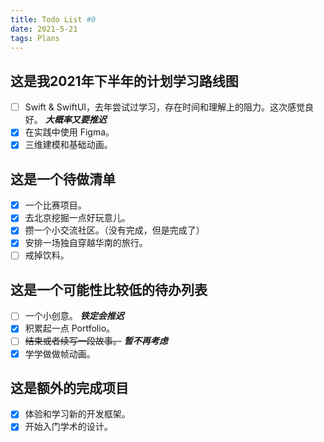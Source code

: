 ```yaml
---
title: Todo List #0
date: 2021-5-21
tags: Plans
---
```


## 这是我2021年下半年的计划学习路线图

- [ ]  Swift & SwiftUI，去年尝试过学习，存在时间和理解上的阻力。这次感觉良好。 ***大概率又要推迟***
- [x]  在实践中使用 Figma。
- [x]  三维建模和基础动画。

## 这是一个待做清单

- [x]  一个比赛项目。
- [x]  去北京挖掘一点好玩意儿。
- [x]  攒一个小交流社区。（没有完成，但是完成了）
- [x]  安排一场独自穿越华南的旅行。
- [ ]  戒掉饮料。

## 这是一个可能性比较低的待办列表

- [ ]  一个小创意。 ***铁定会推迟***
- [x]  积累起一点 Portfolio。
- [ ]  ~~结束或者续写一段故事。~~ ***暂不再考虑***
- [x]  学学做做帧动画。

<!-- more -->
## 这是额外的完成项目

- [x] 体验和学习新的开发框架。
- [x] 开始入门学术的设计。
